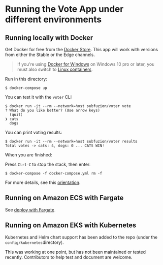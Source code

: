 # Running the Vote App under different environments

## Running locally with Docker

Get Docker for free from the [Docker Store].
This app will work with versions from either the Stable or the Edge channels.

> If you're using [Docker for Windows] on Windows 10 pro or later, you must
also switch to [Linux containers].

Run in this directory:

    $ docker-compose up

You can test it with the `voter` CLI
```
$ docker run -it --rm --network=host subfuzion/voter vote
? What do you like better? (Use arrow keys)
  (quit)
❯ cats
  dogs
```

You can print voting results:

```
$ docker run -it --rm --network=host subfuzion/voter results
Total votes -> cats: 4, dogs: 0 ... CATS WIN!
```

When you are finished:

Press `Ctrl-C` to stop the stack, then enter:

    $ docker-compose -f docker-compose.yml rm -f

For more details, see this [orientation].

## Running on Amazon ECS with Fargate

See [deploy with Fargate].

## Running on Amazon EKS with Kubernetes

Kubernetes and Helm chart support has been added to the repo (under the
`config/kubernetes`directory).

This was working at one point, but has not been maintained or tested recently.
Contributors to help test and document are welcome.


[Docker Store]:           https://www.docker.com/community-edition#/download
[Docker for Windows]:     https://docs.docker.com/docker-for-windows
[Linux containers]:       https://docs.docker.com/docker
[orientation]:            http://bit.ly/vote-app-orientation
[deploy with Fargate]:    https://read.acloud.guru/deploy-the-voting-app-to-aws-ecs-with-fargate-cb75f226408f


